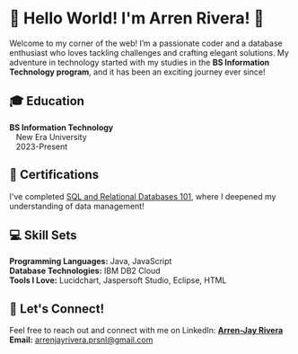 <h1>🌟 Hello World! I'm Arren Rivera! 👋</h1>
<p>Welcome to my corner of the web! I’m a passionate coder and a database enthusiast who loves tackling challenges and crafting elegant solutions. My adventure in technology started with my studies in the <strong>BS Information Technology program</strong>, and it has been an exciting journey ever since!</p>

<h2>🎓 Education</h2>
<p><strong>BS Information Technology</strong><br>
&nbsp;&nbsp;&nbsp;New Era University<br>
&nbsp;&nbsp;&nbsp;2023-Present</p>

<h2>📜 Certifications</h2>
<p>I've completed <a href="https://courses.cognitiveclass.ai/certificates/9d7eda50302142768e4f0d41469d070d" target="_blank">SQL and Relational Databases 101</a>, where I deepened my understanding of data management!</p>

<h2>💻 Skill Sets</h2>
<p><strong>Programming Languages:</strong> Java, JavaScript<br>
<strong>Database Technologies:</strong> IBM DB2 Cloud<br>
<strong>Tools I Love:</strong> Lucidchart, Jaspersoft Studio, Eclipse, HTML</p>

<h2>🤝 Let's Connect!</h2>
<p>Feel free to reach out and connect with me on LinkedIn: <strong><a href="https://www.linkedin.com/in/arren-jay-rivera-53993228b" target="_blank">Arren-Jay Rivera</a></strong><br>
<strong>Email:</strong> <a href="mailto:arrenjayrivera.prsnl@gmail.com">arrenjayrivera.prsnl@gmail.com</a></p>

